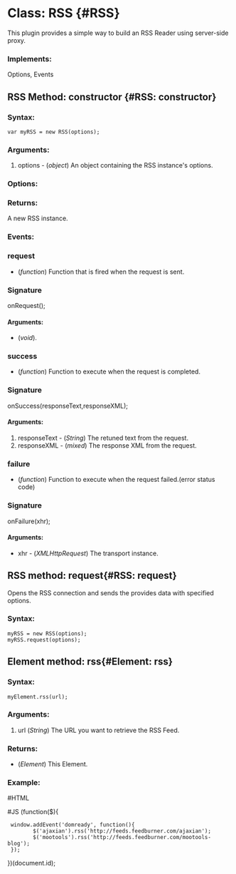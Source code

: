 Class: RSS {#RSS}
=====================================

This plugin provides a simple way to build an RSS Reader using server-side proxy.

### Implements:

Options, Events

RSS Method: constructor {#RSS: constructor}
-----------------------------------------------------------

### Syntax: 

    var myRSS = new RSS(options);

### Arguments:

1. options - (*object*) An object containing the RSS instance's options.

### Options:

### Returns:

A new RSS instance.

### Events:

### request

* (*function*) Function that is fired when the request is sent.

### Signature

   onRequest();

#### Arguments: 

* (*void*).

### success

* (*function*) Function to execute when the request is completed.

### Signature

   onSuccess(responseText,responseXML);

#### Arguments:

1. responseText - (*String*) The retuned text from the request.
2. responseXML - (*mixed*) The response XML from the request.


### failure

* (*function*) Function to execute when the request failed.(error status code)

### Signature

   onFailure(xhr);

#### Arguments: 

* xhr - (*XMLHttpRequest*) The transport instance.


RSS method: request{#RSS: request}
----------------------------------

Opens the RSS connection and sends the provides data with specified options.

### Syntax:

    myRSS = new RSS(options);
    myRSS.request(options); 

Element method: rss{#Element: rss}
----------------------------------

### Syntax:

    myElement.rss(url);

### Arguments:

1. url (*String*) The URL you want to retrieve the RSS Feed.

### Returns:

* (*Element*) This Element.

### Example:

   #HTML
   <div id="ajaxian"></div>
   <div id="mootools"></div>

   #JS
   (function($){

     window.addEvent('domready', function(){
            $('ajaxian').rss('http://feeds.feedburner.com/ajaxian');
            $('mootools').rss('http://feeds.feedburner.com/mootools-blog');
     });

   })(document.id);


